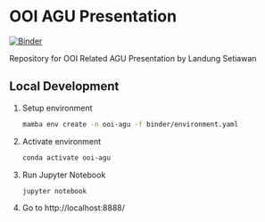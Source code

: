 # OOI AGU Presentation

[![Binder](https://mybinder.org/badge_logo.svg)](https://mybinder.org/v2/gh/lsetiawan/OOI-AGU/main?filepath=20211214_InteractiveOceans.ipynb)

Repository for OOI Related AGU Presentation by Landung Setiawan

## Local Development

1. Setup environment

    ```bash
    mamba env create -n ooi-agu -f binder/environment.yaml
    ```

2. Activate environment

    ```bash
    conda activate ooi-agu
    ```

3. Run Jupyter Notebook

    ```bash
    jupyter notebook
    ```

4. Go to http://localhost:8888/
